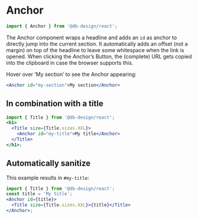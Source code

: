 # Anchor

```js
import { Anchor } from '@db-design/react';
```

The Anchor component wraps a headline and adds an `id` as anchor to directly jump into the current section. It automatically adds an offset (not a margin) on top of the headline to leave some whitespace when the link is opened. When clicking the Anchor’s Button, the (complete) URL gets copied into the clipboard in case the browser supports this.

Hover over ‘My section’ to see the Anchor appearing:

```jsx
<Anchor id="my-section">My section</Anchor>
```

## In combination with a title

```jsx
import { Title } from '@db-design/react';
<h1>
  <Title size={Title.sizes.XXL}>
    <Anchor id="my-title">My title</Anchor>
  </Title>
</h1>;
```

## Automatically sanitize

This example results in `#my-title`:

```jsx
import { Title } from '@db-design/react';
const title = 'My title';
<Anchor id={title}>
  <Title size={Title.sizes.XXL}>{title}</Title>
</Anchor>;
```

